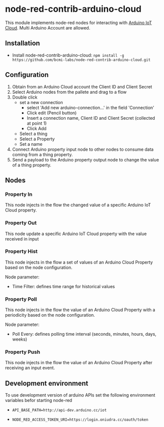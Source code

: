 # node-red-contrib-arduino-cloud

This module implements node-red nodes for interacting with [Arduino IoT Cloud](https://create.arduino.cc/iot).
Multi Arduino Account are allowed.

## Installation
+ Install node-red-contrib-arduino-cloud:
`npm install -g https://github.com/bcmi-labs/node-red-contrib-arduino-cloud.git`
## Configuration
1) Obtain from an Arduino Cloud account the Client ID and Client Secret
2) Select Arduino nodes from the pallete and drag to a flow
3) Double click
    * set a new connection
      + select 'Add new arduino-connection...' in the field 'Connection'
      + Click edit (Pencil button)
      + Insert a connection name, Client ID and Client Secret (collected at point 1)
      + Click Add
    * Select a thing
    * Select a Property
    * Set a name
4) Connect Arduino property input node to other nodes to consume data coming from a thing property.
5) Send a payload to the Arduino property output node to change the value of a thing property.

## Nodes
### Property In
This node injects in the flow the changed value of a specific Arduino IoT Cloud property.
### Property Out
This node update a specific Arduino IoT Cloud property with the value received in input
### Property Hist
This node injects in the flow a set of values of an Arduino Cloud Property based on the node configuration.

Node parameter:
+ Time Filter: defines time range for historical values
### Property Poll
This node injects in the flow the value of an Arduino Cloud Property with a periodicity based on the node configuration.

Node parameter:
+ Poll Every: defines polling time interval (seconds, minutes, hours, days, weeks)
### Property Push
This node injects in the flow the value of an Arduino Cloud Property after receiving an input event.
## Development environment
To use development version of arduino APIs set the following environment variables befor starting node-red

+ `API_BASE_PATH=http://api-dev.arduino.cc/iot`

+ `NODE_RED_ACCESS_TOKEN_URI=https://login.oniudra.cc/oauth/token`




